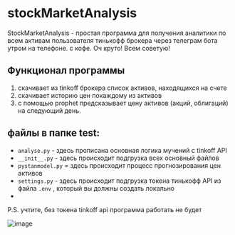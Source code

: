 # stockMarketAnalysis
StockMarketAnalysis - простая программа для получения аналитики по всем активам пользователя тинькофф брокера через телеграм бота утром на телефоне. с кофе. Оч круто! Всем советую!


## Функционал программы

1.  скачивает из tinkoff брокера список активов, находящихся на счете
2. скачивает историю цен покаждому из активов
3. с помощью prophet предсказывает цену активов (акций, облигаций) на следующий день.

## файлы в папке test:

*  ```analyse.py``` - здесь прописана основная логика мучений с tinkoff API
*  ```__init__.py``` -  здесь происходит подгрузка всех основный файлов
*  ```pystanmodel.py``` = здесь происходит процесс прогнозирования цен активов
*  ```settings.py``` - здесь происходит подгрузка токена тинькофф API из файла ```.env``` , который вы должны создать локально
*  
P.S.  учтите, без токена tinkoff api  программа работать не будет 



![image](https://github.com/dobrotvorn/stockMarketAnalysis/assets/124947816/fb962d9d-a9a7-4b83-8050-bc425d9515a3)
